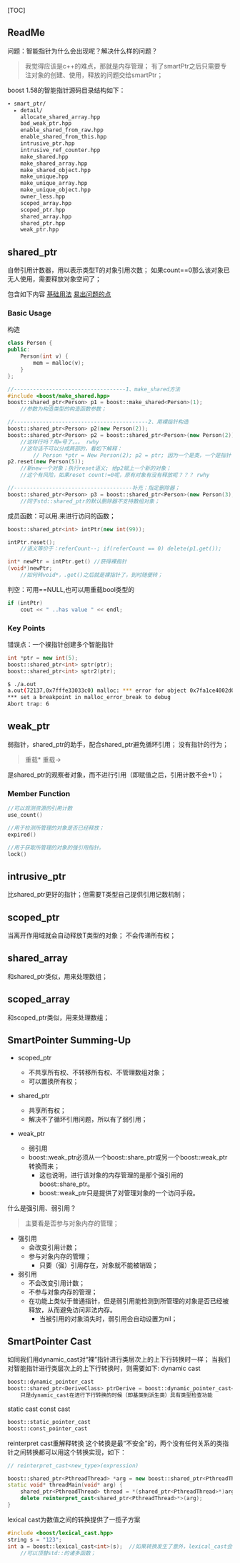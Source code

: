 [TOC]

## ReadMe
问题：智能指针为什么会出现呢？解决什么样的问题？
> 我觉得应该是c++的难点，那就是内存管理；
> 有了smartPtr之后只需要专注对象的创建、使用，释放的问题交给smartPtr；

boost 1.58的智能指针源码目录结构如下：
```bash
▾ smart_ptr/                   
  ▸ detail/                    
    allocate_shared_array.hpp  
    bad_weak_ptr.hpp           
    enable_shared_from_raw.hpp 
    enable_shared_from_this.hpp
    intrusive_ptr.hpp          
    intrusive_ref_counter.hpp  
    make_shared.hpp            
    make_shared_array.hpp      
    make_shared_object.hpp     
    make_unique.hpp            
    make_unique_array.hpp      
    make_unique_object.hpp     
    owner_less.hpp             
    scoped_array.hpp           
    scoped_ptr.hpp             
    shared_array.hpp           
    shared_ptr.hpp             
    weak_ptr.hpp               
```


## shared\_ptr
自带引用计数器，用以表示类型T的对象引用次数；
如果count==0那么该对象已无人使用，需要释放对象空间了；

包含如下内容
[基础用法](#共享指针基础用法)
[易出问题的点](#共享指针难点)

### Basic Usage
构造
```cpp
class Person {
public:
	Person(int v) {
		mem = malloc(v);
	}
};

//-----------------------------------1、make_shared方法
#include <boost/make_shared.hpp>
boost::shared_ptr<Person> p1 = boost::make_shared<Person>(1);  
	//参数为构造类型的构造函数参数；

//------------------------------------------2、用裸指针构造
boost::shared_ptr<Person> p2(new Person(2));  
boost::shared_ptr<Person> p2 = boost::shared_ptr<Person>(new Person(2));
	//这样行吗？用=号了。。。 rwhy
	//这句话不可以分成两部的，看如下解释：
		// Person *ptr = New Person(2); p2 = ptr; 因为一个是类，一个是指针！
p2.reset(new Person(5));
	//新new一个对象；执行reset语义; 给p2赋上一个新的对象；
	//这个有风险，如果reset count!=0呢，原有对象有没有释放呢？？？ rwhy

//-------------------------------------补充：指定删除器；
boost::shared_ptr<Person> p3 = boost::shared_ptr<Person>(new Person(3), boost::bind(&Person::del, this, _1));
	//同于std::shared_ptr的默认删除器不支持数组对象；
```

成员函数：可以用.来进行访问的函数；
```cpp
boost::shared_ptr<int> intPtr(new int(99));

intPtr.reset();
	//语义等价于：referCount--; if(referCount == 0) delete(p1.get());

int* newPtr = intPtr.get() //获得裸指针
(void*)newPtr;
	//如何转void*，.get()之后就是裸指针了，到时随便转；
```

判空：可用==NULL,也可以用重载bool类型的
```cpp
if (intPtr)
	cout << " ..has value " << endl;
```



### Key Points

错误点：一个裸指针创建多个智能指针
```cpp
int *ptr = new int(5);
boost::shared_ptr<int> sptr(ptr);
boost::shared_ptr<int> sptr2(ptr);
```
```bash
$ ./a.out 
a.out(72137,0x7fffe33033c0) malloc: *** error for object 0x7fa1ce4002d0: pointer being freed was not allocated
*** set a breakpoint in malloc_error_break to debug
Abort trap: 6
```



## weak\_ptr

弱指针，shared\_ptr的助手，配合shared\_ptr避免循环引用；
没有指针的行为；

> 重载\*
> 重载->

是shared\_ptr的观察者对象，而不进行引用（即赋值之后，引用计数不会+1）；

### Member Function
```cpp
//可以观测资源的引用计数
use_count()

//用于检测所管理的对象是否已经释放；
expired()

//用于获取所管理的对象的强引用指针。
lock()
```



## intrusive\_ptr
比shared\_ptr更好的指针；但需要T类型自己提供引用记数机制；



## scoped\_ptr
当离开作用域就会自动释放T类型的对象；
不会传递所有权；


## shared\_array
和shared\_ptr类似，用来处理数组；



## scoped\_array
和scoped\_ptr类似，用来处理数组；


## SmartPointer Summing-Up
- scoped\_ptr
	- 不共享所有权、不转移所有权、不管理数组对象；
	- 可以置换所有权；

- shared\_ptr
	- 共享所有权； 
	- 解决不了循环引用问题，所以有了弱引用；

- weak_ptr
	- 弱引用
	- boost::weak_ptr必须从一个boost::share\_ptr或另一个boost::weak_ptr转换而来；
		- 这也说明，进行该对象的内存管理的是那个强引用的boost::share_ptr。
		- boost::weak_ptr只是提供了对管理对象的一个访问手段。

什么是强引用、弱引用？
> 主要看是否参与对象内存的管理；


- 强引用
	- 会改变引用计数；
	- 参与对象内存的管理；
		- 只要（强）引用存在，对象就不能被销毁；
- 弱引用
	- 不会改变引用计数；
	- 不参与对象内存的管理；
	- 在功能上类似于普通指针，但是弱引用能检测到所管理的对象是否已经被释放，从而避免访问非法内存。
		- 当被引用的对象消失时，弱引用会自动设置为nil；



## SmartPointer Cast
如同我们用dynamic\_cast对“裸”指针进行类层次上的上下行转换时一样；
当我们对智能指针进行类层次上的上下行转换时，则需要如下:
dynamic cast
```cpp
boost::dynamic_pointer_cast
boost::shared_ptr<DeriveClass> ptrDerive = boost::dynamic_pointer_cast<DeriveClass>(ptrBase); 
	只是dynamic_cast在进行下行转换的时候（即基类到派生类）具有类型检查功能
```

static cast
const cast
```cpp
boost::static_pointer_cast
boost::const_pointer_cast
```

reinterpret cast重解释转换
这个转换是最“不安全”的，两个没有任何关系的类指针之间转换都可以用这个转换实现，如下：
```cpp
// reinterpret_cast<new_type>(expression)

boost::shared_ptr<PthreadThread> *arg = new boost::shared_ptr<PthreadThread>;
static void* threadMain(void* arg) {
	shared_ptr<PthreadThread> thread = *(shared_ptr<PthreadThread>*)arg;
	delete reinterpret_cast<shared_ptr<PthreadThread>*>(arg);
}
```

lexical cast为数值之间的转换提供了一揽子方案
```cpp
#include <boost/lexical_cast.hpp>
string s = "123";  
int a = boost::lexical_cast<int>(s);  //如果转换发生了意外，lexical_cast会抛出一个bad_lexical_cast异常；
	//可以顶替std::的诸多函数；
```

